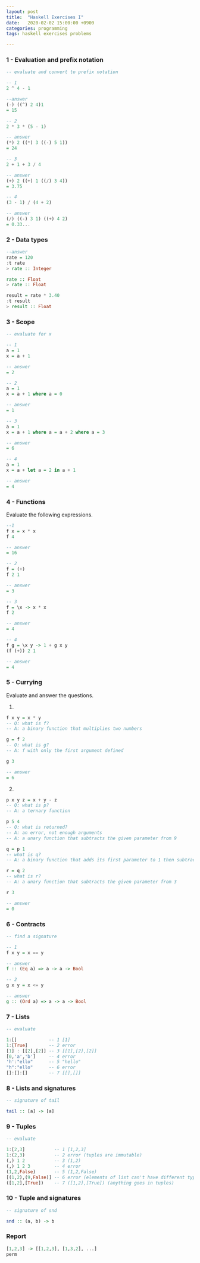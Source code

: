 ```yaml
---
layout: post
title:  "Haskell Exercises I"
date:   2020-02-02 15:00:00 +0900
categories: programming
tags: haskell exercises problems

---
```


###  1 - Evaluation and prefix notation
```haskell
-- evaluate and convert to prefix notation

-- 1
2 ^ 4 - 1

--answer
(-) ((^) 2 4)1
= 15

-- 2
2 * 3 * (5 - 1)

-- answer
(*) 2 ((*) 3 ((-) 5 1))
= 24

-- 3
2 + 1 + 3 / 4

-- answer
(+) 2 ((+) 1 ((/) 3 4))
= 3.75

-- 4
(3 - 1) / (4 + 2)

-- answer
(/) ((-) 3 1) ((+) 4 2)
= 0.33...
```

###  2 - Data types
```haskell
--answer
rate = 120
:t rate
> rate :: Integer

rate :: Float
> rate :: Float

result = rate * 3.40
:t result
> result :: Float
```

###  3 - Scope
```haskell
-- evaluate for x

-- 1
a = 1
x = a + 1

-- answer
= 2

-- 2
a = 1
x = a + 1 where a = 0

-- answer
= 1

-- 3
a = 1
x = a + 1 where a = a + 2 where a = 3

-- answer
= 6

-- 4
a = 1
x = a + let a = 2 in a + 1

-- answer
= 4
```

###  4 - Functions
Evaluate the following expressions.

```haskell
--1
f x = x * x
f 4

-- answer
= 16

-- 2
f = (+)
f 2 1

-- answer
= 3

-- 3
f = \x -> x * x
f 2

-- answer
= 4

-- 4
f g = \x y -> 1 + g x y
(f (+)) 2 1

-- answer
= 4
```

###  5 - Currying
Evaluate and answer the questions.

1.
```haskell
f x y = x * y  
-- Q: what is f? 
-- A: a binary function that multiplies two numbers

g = f 2
-- Q: what is g?
-- A: f with only the first argument defined

g 3

-- answer
= 6
```

2.
```haskell
p x y z = x + y - z 
-- Q: what is p?
-- A: a ternary function

p 5 4
-- Q: what is returned?
-- A: an error, not enough arguments
-- A: a unary function that subtracts the given parameter from 9

q = p 1
-- what is q?
-- A: a binary function that adds its first parameter to 1 then subtract the second parameter

r = q 2
-- what is r?
-- A: a unary function that subtracts the given parameter from 3

r 3

-- answer
= 0
```

###  6 - Contracts
```haskell
-- find a signature

-- 1
f x y = x == y

-- answer
f :: (Eq a) => a -> a -> Bool

-- 2
g x y = x <= y

-- answer
g :: (Ord a) => a -> a -> Bool
```

###  7 - Lists
```haskell
-- evaluate

1:[]            -- 1 [1]
1:[True]        -- 2 error
[1] : [[2],[2]] -- 3 [[1],[2],[2]]
[0,'a','b']     -- 4 error
'h':"ello"      -- 5 "hello"
"h":"ello"      -- 6 error
[]:[]:[]        -- 7 [[],[]]
```

###  8 - Lists and signatures
```haskell
-- signature of tail

tail :: [a] -> [a]
```

###  9 - Tuples
```haskell
-- evaluate

1:[2,3]           -- 1 [1,2,3] 
1:(2,3)           -- 2 error (tuples are immutable)
(,) 1 2           -- 3 (1,2)
(,) 1 2 3         -- 4 error
(1,2,False)       -- 5 (1,2,False)
[(1,2),(9,False)] -- 6 error (elements of list can't have different types)
([1,2],[True])    -- 7 ([1,2],[True]) (anything goes in tuples)
```

###  10 - Tuple and signatures
```haskell
-- signature of snd

snd :: (a, b) -> b
```

### Report
```haskell
[1,2,3] -> [[1,2,3], [1,3,2], ...]
perm
```
